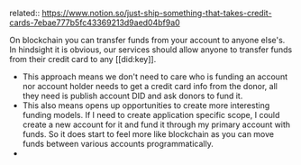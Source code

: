 related:: https://www.notion.so/just-ship-something-that-takes-credit-cards-7ebae777b5fc43369213d9aed04bf9a0

On blockchain you can transfer funds from your account to anyone else's. In hindsight it is obvious, our services should allow anyone to transfer funds from their credit card to any [[did:key]].

- This approach means we don't need to care who is funding an account nor account holder needs to get a credit card info from the donor, all they need is publish account DID and ask donors to fund it.
- This also means opens up opportunities to create more interesting funding models. If I need to create application specific scope, I could create a new account for it and fund it through my primary account with funds. So it does start to feel more like blockchain as you can move funds between various accounts programmatically.
-